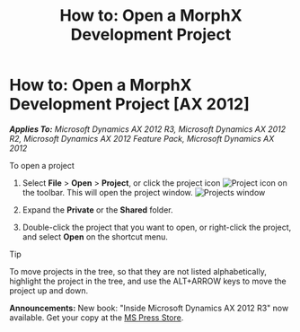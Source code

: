 ﻿---
title: 'How to: Open a MorphX Development Project'
TOCTitle: 'How to: Open a MorphX Development Project'
ms:assetid: 1079356e-2c10-411f-8ba4-d9d9df9138f5
ms:mtpsurl: https://msdn.microsoft.com/en-us/library/Aa596769(v=AX.60)
ms:contentKeyID: 35240547
ms.date: 05/18/2015
mtps_version: v=AX.60
---

# How to: Open a MorphX Development Project [AX 2012]


_**Applies To:** Microsoft Dynamics AX 2012 R3, Microsoft Dynamics AX 2012 R2, Microsoft Dynamics AX 2012 Feature Pack, Microsoft Dynamics AX 2012_

To open a project

1.  Select **File** \> **Open** \> **Project**, or click the project icon ![Project icon](images/Aa596769.IdeProjectIcon(en-us,AX.60).gif "Project icon") on the toolbar. This will open the project window. ![Projects window](images/Aa596769.IdeProjects(en-us,AX.60).gif "Projects window")

2.  Expand the **Private** or the **Shared** folder.

3.  Double-click the project that you want to open, or right-click the project, and select **Open** on the shortcut menu.


> [!TIP]
> <P>To move projects in the tree, so that they are not listed alphabetically, highlight the project in the tree, and use the ALT+ARROW keys to move the project up and down.</P>


  
**Announcements:** New book: "Inside Microsoft Dynamics AX 2012 R3" now available. Get your copy at the [MS Press Store](https://www.microsoftpressstore.com/store/inside-microsoft-dynamics-ax-2012-r3-9780735685109).

